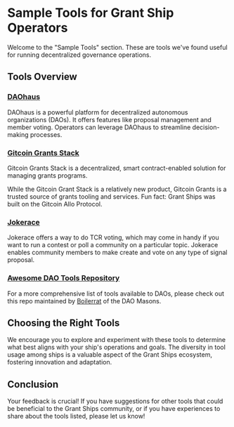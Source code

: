 # Sample Tools for Grant Ship Operators

Welcome to the "Sample Tools" section. These are tools we've found useful for running decentralized governance operations.

## Tools Overview

### [DAOhaus](/tools/daohaus)

DAOhaus is a powerful platform for decentralized autonomous organizations (DAOs). It offers features like proposal management and member voting. Operators can leverage DAOhaus to streamline decision-making processes.

### [Gitcoin Grants Stack](/tools/grantStack)

Gitcoin Grants Stack is a decentralized, smart contract-enabled solution for managing grants programs.

While the Gitcoin Grant Stack is a relatively new product, Gitcoin Grants is a trusted source of grants tooling and services. Fun fact: Grant Ships was built on the Gitcoin Allo Protocol.

### [Jokerace](/tools/jokerace)

Jokerace offers a way to do TCR voting, which may come in handy if you want to run a contest or poll a community on a particular topic. Jokerace enables community members to make create and vote on any type of signal proposal.

### [Awesome DAO Tools Repository](https://github.com/boilerrat/awesome-decentralized-autonomous-organizations)

For a more comprehensive list of tools available to DAOs, please check out this repo maintained by [Boilerrat](https://github.com/boilerrat) of the DAO Masons.

## Choosing the Right Tools

We encourage you to explore and experiment with these tools to determine what best aligns with your ship's operations and goals. The diversity in tool usage among ships is a valuable aspect of the Grant Ships ecosystem, fostering innovation and adaptation.

## Conclusion

Your feedback is crucial! If you have suggestions for other tools that could be beneficial to the Grant Ships community, or if you have experiences to share about the tools listed, please let us know!
